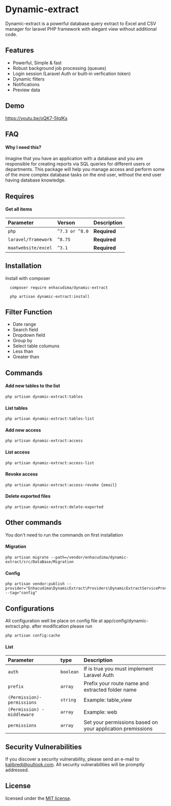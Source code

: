 
# Dynamic-extract

Dynamic-extract is a powerful database query extract to Excel and CSV manager for laravel PHP framework with elegant view without additional code.


## Features

 - Powerful, Simple & fast
 - Robust background job processing (queues)
 - Login session (Laravel Auth or built-in verfication token)
 - Dynamic filters
- Notifications
- Preview data
## Demo

https://youtu.be/oQK7-5tglKs


## FAQ

#### Why I need this?
Imagine that you have an application with a database and you are responsible for creating reports via SQL queries for different users or departments. This package will help you manage access and perform some of the more complex database tasks on the end user, without the end user having database knowledge.





## Requires

#### Get all items

| Parameter | Verson     | Description                |
| :-------- | :------- | :------------------------- |
| `php` | `^7.3 or ^8.0` | **Required**|
| `laravel/framework` | `^8.75` | **Required**|
| `maatwebsite/excel` | `^3.1` | **Required**|




## Installation

Install with composer

```require
  composer require enhacudima/dynamic-extract
```

```Installation
  php artisan dynamic-extract:install
```
    
## Filter Function

- Date range
- Search field
- Dropdown field
- Group by
- Select table columuns
- Less than
- Greater than


## Commands

#### Add new tables to the list
```` 
php artisan dynamic-extract:tables
```` 
#### List tables
```` 
php artisan dynamic-extract:tables-list
```` 
#### Add new access 
```` 
php artisan dynamic-extract:access
```` 
#### List access
```` 
php artisan dynamic-extract:access-list
```` 
#### Revoke access
```` 
php artisan dynamic-extract:access-revoke {email}
```` 
#### Delete exported files
```` 
php artisan dynamic-extract:delete-exported
````
## Other commands
You don't need to run the commands on first installation
#### Migration
```` 
php artisan migrate --path=/vendor/enhacudima/dynamic-extract/src/DataBase/Migration
```` 
#### Config
````
php artisan vendor:publish --provider="Enhacudima\DynamicExtract\Providers\DynamicExtractServiceProvider" --tag="config"
````
## Configurations
All configuration well be place on config file at app/config/dynamic-extract.php. after modification please run 
````
php artisan config:cache
````
 

#### List

| Parameter | type     | Description                |
| :-------- | :------- | :------------------------- |
| `auth` | `boolean` | If is true you must implement Laravel Auth |
| `prefix` | `array` | Prefix your route name and extracted folder name|
| `(Permission)- permissions` | `string` | Example: table_view |
| `(Permission) - middleware` | `array` | Example: web|
| `permissions` | `array` | Set your permissions based on your application premissions |



## Security Vulnerabilities
If you discover a security vulnerability, please send an e-mail to [kalibredj@outlook.com](mailto:kalibredj@outlook.com). All security vulnerabilities will be promptly addressed.
## License

licensed under the [MIT license](https://opensource.org/licenses/MIT).





